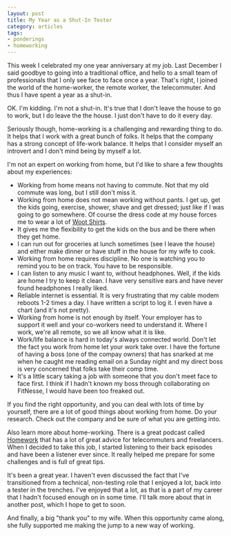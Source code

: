 ```yaml
---
layout: post
title: My Year as a Shut-In Tester
category: articles
tags:
- ponderings
- homeworking
---
```

This week I celebrated my one year anniversary at my job. Last December I said
goodbye to going into a traditional office, and hello to a small team of
professionals that I only see face to face once a year. That's right, I joined
the world of the home-worker, the remote worker, the telecommuter. And thus I
have spent a year as a shut-in.

OK. I'm kidding. I'm not a shut-in. It's true that I don't leave the house to
go to work, but I do leave the the house. I just don't have to do it every
day.

Seriously though, home-working is a challenging and rewarding thing to do. It
helps that I work with a great bunch of folks. It helps that the company has a
strong concept of life-work balance. It helps that I consider myself an
introvert and I don't mind being by myself a lot.

I'm not an expert on working from home, but I'd like to share a few thoughts
about my experiences:

  * Working from home means not having to commute. Not that my old commute was long, but I still don't miss it.
  * Working from home does not mean working without pants. I get up, get the kids going, exercise, shower, shave and get dressed; just like if I was going to go somewhere. Of course the dress code at my house forces me to wear a lot of [Woot Shirts](http://shirt.woot.com).
  * It gives me the flexibility to get the kids on the bus and be there when they get home.
  * I can run out for groceries at lunch sometimes (see I leave the house) and either make dinner or have stuff in the house for my wife to cook.
  * Working from home requires discipline. No one is watching you to remind you to be on track. You have to be responsible.
  * I can listen to any music I want to, without headphones. Well, if the kids are home I try to keep it clean. I have very sensitive ears and have never found headphones I really liked.
  * Reliable internet is essential. It is very frustrating that my cable modem reboots 1-2 times a day. I have written a script to log it. I even have a chart (and it's not pretty).
  * Working from home is not enough by itself. Your employer has to support it well and your co-workers need to understand it. Where I work, we're all remote, so we all know what it is like.
  * Work/life balance is hard in today's always connected world. Don't let the fact you work from home let your work take over. I have the fortune of having a boss (one of the compay owners) that has snarked at me when he caught me reading email on a Sunday night and my direct boss is very concerned that folks take their comp time.
  * It's a little scary taking a job with someone that you don't meet face to face first. I think if I hadn't known my boss through collaborating on FitNesse, I would have been too freaked out.

If you find the right opportunity, and you can deal with lots of time by
yourself, there are a lot of good things about working from home. Do your
research. Check out the company and be sure of what you are getting into.

Also learn more about home-working. There is a great podcast called
[Homework](http://www.70decibels.com/homework/) that has a lot of great advice
for telecommuters and freelancers. When I decided to take this job, I started
listening to their back episodes and have been a listener ever since. It
really helped me prepare for some challenges and is full of great tips.

It's been a great year. I haven't even discussed the fact that I've
transitioned from a technical, non-testing role that I enjoyed a lot, back
into a tester in the trenches. I've enjoyed that a lot, as that is a part of
my career that I hadn't focused enough on in some time. I'll talk more about
that in another post, which I hope to get to soon.

And finally, a big "thank you" to my wife. When this opportunity came along,
she fully supported me making the jump to a new way of working.

